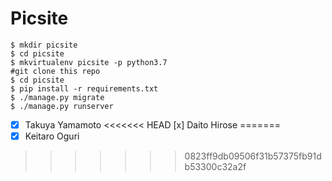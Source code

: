 # Picsite

```shell
$ mkdir picsite
$ cd picsite
$ mkvirtualenv picsite -p python3.7
#git clone this repo
$ cd picsite
$ pip install -r requirements.txt
$ ./manage.py migrate
$ ./manage.py runserver
```

- [x] Takuya Yamamoto
<<<<<<< HEAD
  [x] Daito Hirose
=======
- [x] Keitaro Oguri
>>>>>>> 0823ff9db09506f31b57375fb91db53300c32a2f
